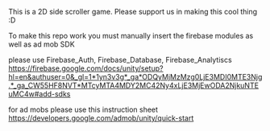 This is a 2D side scroller game. Please support us in making this cool thing :D

To make this repo work you must manually insert the firebase modules as well as ad mob SDK

please use Firebase_Auth, Firebase_Database, Firebase_Analytiscs
https://firebase.google.com/docs/unity/setup?hl=en&authuser=0&_gl=1*1yn3v3g*_ga*ODQyMjMzMzg0LjE3MDI0MTE3Njg.*_ga_CW55HF8NVT*MTcyMTA4MDY2MC42Ny4xLjE3MjEwODA2NjkuNTEuMC4w#add-sdks

for ad mobs please use this instruction sheet
https://developers.google.com/admob/unity/quick-start

